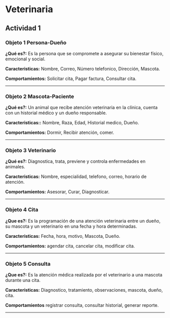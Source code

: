 # Veterinaria
## Actividad 1
### **Objeto 1 Persona-Dueño** 

**¿Qué es?:** Es la persona que se compromete a asegurar su bienestar físico, emocional y social.

**Caracteristicas:** Nombre, Correo, Número telefonico, Dirección, Mascota.

**Comportamientos:** Solicitar cita, Pagar factura, Consultar cita.

---
### **Objeto 2 Mascota-Paciente** 

**¿Qué es?:** Un animal que recibe atención veterinaria en la clínica, cuenta con un historial médico y un dueño responsable.

**Caracteristicas::** Nombre, Raza, Edad, Historial medico, Dueño.

**Comportamientos:** Dormir, Recibir atención, comer.

---
### **Objeto 3 Veterinario**
**¿Qué es?:** Diagnostica, trata, previene y controla enfermedades en animales.

**Caracteristicas:** Nombre, especialidad, telefono, correo, horario de atención.

**Comportamientos:** Asesorar, Curar, Diagnosticar.

---
### **Objeto 4 Cita**

**¿Que es?:** Es la programación de una atención veterinaria entre un dueño, su mascota y un veterinario en una fecha y hora determinadas.

**Caracteristicas:** Fecha, hora, motivo, Mascota, Dueño.

**Comportamientos:** agendar cita, cancelar cita, modificar cita.

---
### **Objeto 5 Consulta**
**¿Que es?:** Es la atención médica realizada por el veterinario a una mascota durante una cita.

**Caracteristicas:** Diagnostico, tratamiento, observaciones, mascota, dueño, cita.

**Comportamientos** registrar consulta, consultar historial, generar reporte.

---
